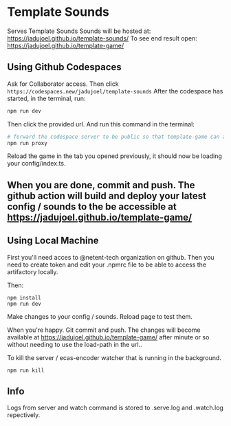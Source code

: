 # Template Sounds
Serves Template Sounds
Sounds will be hosted at: https://jadujoel.github.io/template-sounds/
To see end result open:  https://jadujoel.github.io/template-game/

## Using Github Codespaces
Ask for Collaborator access.
Then click ```https://codespaces.new/jadujoel/template-sounds```
After the codespace has started, in the terminal, run:
```bash
npm run dev
```
Then click the provided url.
And run this command in the terminal:
```bash
# forward the codespace server to be public so that template-game can access
npm run proxy
```
Reload the game in the tab you opened previously, it should now be loading your config/index.ts.

When you are done, commit and push.
The github action will build and deploy your latest config / sounds to the be accessible at https://jadujoel.github.io/template-game/
---

## Using Local Machine
First you'll need acces to @netent-tech organization on github.
Then you need to create token and edit your .npmrc file to be able to access the artifactory locally.

Then:
```
npm install
npm run dev
```
Make changes to your config / sounds.
Reload page to test them.

When you're happy.
Git commit and push.
The changes will become available at https://jadujoel.github.io/template-game/ after minute or so without needing to use the load-path in the url..

To kill the server / ecas-encoder watcher that is running in the background.
```
npm run kill
```

## Info
Logs from server and watch command is stored to .serve.log and .watch.log repectively.
